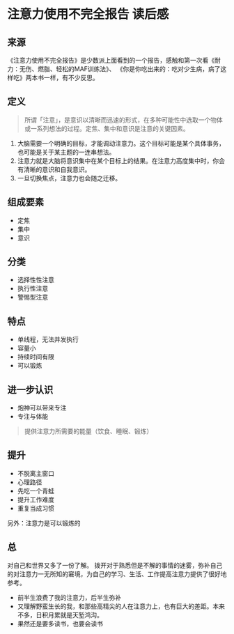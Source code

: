 # 注意力使用不完全报告 读后感
## 来源
《注意力使用不完全报告》是少数派上面看到的一个报告，感触和第一次看《耐力：无伤、燃脂、轻松的MAF训练法》、 《你是你吃出来的：吃对少生病，病了这样吃》两本书一样，有不少反思。

## 定义
> 所谓「注意」，是意识以清晰而迅速的形式，在多种可能性中选取一个物体或一系列想法的过程。定焦、集中和意识是注意的关键因素。

1. 大脑需要一个明确的目标，才能调动注意力。这个目标可能是某个具体事务，也可能是关于某主题的一连串想法。
2. 注意力就是大脑将意识集中在某个目标上的结果。在注意力高度集中时，你会有清晰的意识和自我意识。
3. 一旦切换焦点，注意力也会随之迁移。

## 组成要素
* 定焦
* 集中
* 意识

## 分类
* 选择性性注意
* 执行性注意
* 警惕型注意

## 特点
* 单线程，无法并发执行
* 容量小
* 持续时间有限
* 可以锻炼

## 进一步认识
* 炮神可以带来专注
* 专注与体能
> 提供注意力所需要的能量（饮食、睡眠、锻炼）

## 提升
* 不脱离主窗口
* 心理路径
* 先吃一个青蛙
* 提升工作难度
* 重复当成习惯

另外：注意力是可以锻炼的

## 总
对自己和世界又多了一份了解。
拨开对于熟悉但是不解的事情的迷雾，弥补自己的对注意力一无所知的窘境，为自己的学习、生活、工作提高注意力提供了很好地参考。
* 前半生浪费了我的注意力，后半生弥补
* 又理解野蛮生长的我，和那些高精尖的人在注意力上，也有巨大的差距。本来不多，日积月累就是天堑鸿沟。
* 果然还是要多读书，也要会读书
